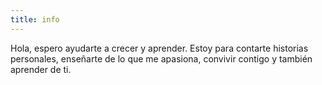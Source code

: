 ```yaml
---
title: info
---
```


Hola, espero ayudarte a crecer y aprender. Estoy para contarte historias personales, enseñarte de lo que me apasiona, convivir contigo y también aprender de ti.

